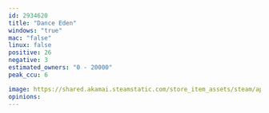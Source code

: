 ```yaml
---
id: 2934620
title: "Dance Eden"
windows: "true"
mac: "false"
linux: false
positive: 26
negative: 3
estimated_owners: "0 - 20000"
peak_ccu: 6

image: https://shared.akamai.steamstatic.com/store_item_assets/steam/apps/2934620/header.jpg?t=1731585541
opinions:
---
```

